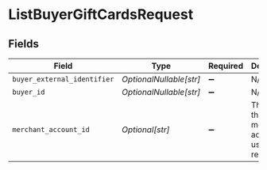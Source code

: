 # ListBuyerGiftCardsRequest


## Fields

| Field                                                   | Type                                                    | Required                                                | Description                                             | Example                                                 |
| ------------------------------------------------------- | ------------------------------------------------------- | ------------------------------------------------------- | ------------------------------------------------------- | ------------------------------------------------------- |
| `buyer_external_identifier`                             | *OptionalNullable[str]*                                 | :heavy_minus_sign:                                      | N/A                                                     |                                                         |
| `buyer_id`                                              | *OptionalNullable[str]*                                 | :heavy_minus_sign:                                      | N/A                                                     |                                                         |
| `merchant_account_id`                                   | *Optional[str]*                                         | :heavy_minus_sign:                                      | The ID of the merchant account to use for this request. | default                                                 |